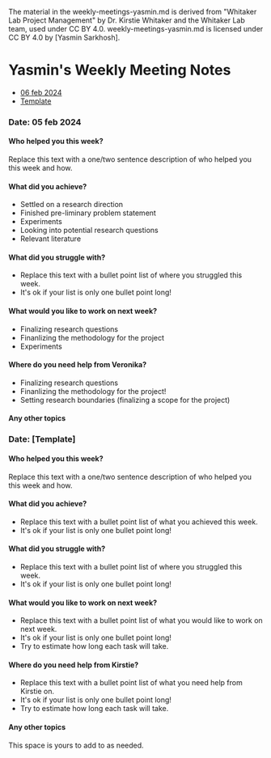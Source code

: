 The material in the weekly-meetings-yasmin.md is derived from "Whitaker Lab Project Management" by Dr. Kirstie Whitaker and the Whitaker Lab team, used under CC BY 4.0. weekly-meetings-yasmin.md is licensed under CC BY 4.0 by [Yasmin Sarkhosh].

# Yasmin's Weekly Meeting Notes

* [06 feb 2024](#date-30-march-2024)
* [Template](#template-date-dd-month-yyyy)

### Date: 05 feb 2024
#### Who helped you this week?

Replace this text with a one/two sentence description of who helped you this week and how.

#### What did you achieve?

* Settled on a research direction 
* Finished pre-liminary problem statement 
* Experiments
* Looking into potential research questions 
* Relevant literature 

#### What did you struggle with?

* Replace this text with a bullet point list of where you struggled this week.
* It's ok if your list is only one bullet point long!

#### What would you like to work on next week?

* Finalizing research questions 
* Finanlizing the methodology for the project
* Experiments 


#### Where do you need help from Veronika?

* Finalizing research questions 
* Finanlizing the methodology for the project!
* Setting research boundaries (finalizing a scope for the project) 

#### Any other topics



### Date: [Template]

#### Who helped you this week?

Replace this text with a one/two sentence description of who helped you this week and how.

#### What did you achieve?

* Replace this text with a bullet point list of what you achieved this week.
* It's ok if your list is only one bullet point long!

#### What did you struggle with?

* Replace this text with a bullet point list of where you struggled this week.
* It's ok if your list is only one bullet point long!

#### What would you like to work on next week?

* Replace this text with a bullet point list of what you would like to work on next week.
* It's ok if your list is only one bullet point long!
* Try to estimate how long each task will take.

#### Where do you need help from Kirstie?

* Replace this text with a bullet point list of what you need help from Kirstie on.
* It's ok if your list is only one bullet point long!
* Try to estimate how long each task will take.

#### Any other topics

This space is yours to add to as needed.
